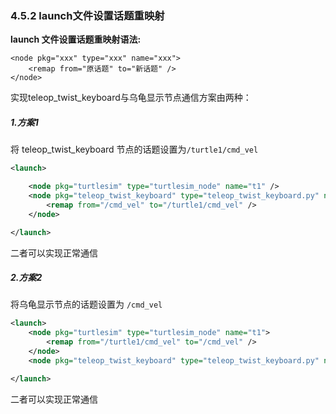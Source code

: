 ### 4.5.2 launch文件设置话题重映射

**launch 文件设置话题重映射语法:**

```
<node pkg="xxx" type="xxx" name="xxx">
    <remap from="原话题" to="新话题" />
</node>
```

实现teleop\_twist\_keyboard与乌龟显示节点通信方案由两种：

##### 1.方案1

将 teleop\_twist\_keyboard 节点的话题设置为`/turtle1/cmd_vel`

```xml
<launch>

    <node pkg="turtlesim" type="turtlesim_node" name="t1" />
    <node pkg="teleop_twist_keyboard" type="teleop_twist_keyboard.py" name="key">
        <remap from="/cmd_vel" to="/turtle1/cmd_vel" />
    </node>

</launch>
```

二者可以实现正常通信

##### 2.方案2

将乌龟显示节点的话题设置为 `/cmd_vel`

```xml
<launch>
    <node pkg="turtlesim" type="turtlesim_node" name="t1">
        <remap from="/turtle1/cmd_vel" to="/cmd_vel" />
    </node>
    <node pkg="teleop_twist_keyboard" type="teleop_twist_keyboard.py" name="key" />

</launch>
```

二者可以实现正常通信

